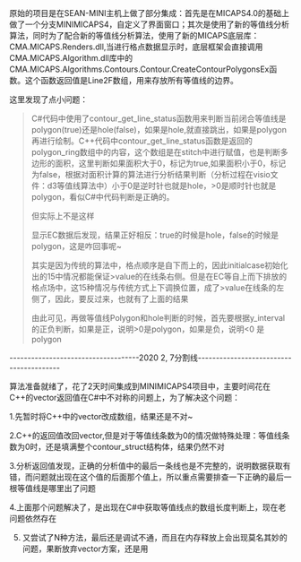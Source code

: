原始的项目是在SEAN-MINI主机上做了部分集成：首先是在MICAPS4.0的基础上做了一个分支MINIMICAPS4，自定义了界面窗口；其次是使用了新的等值线分析算法，同时为了配合新的等值线分析算法，使用了新的MICAPS底层库：CMA.MICAPS.Renders.dll,当进行格点数据显示时，底层框架会直接调用CMA.MICAPS.Algorithm.dll库中的CMA.MICAPS.Algorithms.Contours.Contour.CreateContourPolygonsEx函数。这个函数返回值是Line2F数组，用来存放所有等值线的边界。

这里发现了点小问题：

> C\#代码中使用了contour\_get\_line\_status函数用来判断当前闭合等值线是polygon\(true\)还是hole\(false\)，如果是hole,就直接跳出，如果是polygon再进行绘制。C++代码中contour\_get\_line\_status函数是返回的polygon\_ring数组中的内容，这个数组是在stitch中进行赋值，也是判断多边形的面积，这里判断如果面积大于0，标记为true,如果面积小于0，标记为false，根据对面积计算的算法进行分析结果判断（分析过程在visio文件：d3等值线算法中）小于0是逆时针也就是hole，&gt;0是顺时针也就是polygon，看似C\#中代码判断是正确的。
>
> 但实际上不是这样
>
> 显示EC数据后发现，结果正好相反：true的时候是hole，false的时候是polygon，这是咋回事呢~
>
> 其实是因为传统的算法中，格点顺序是自下而上的，因此initialcase初始化出的15中情况都能保证&gt;value的在线条右侧。但是在EC等自上而下排放的格点场中，这15种情况与传统方式上下调换位置，成了&gt;value在线条的左侧了，因此，要反过来，也就有了上面的结果
>
> 由此可见，再做等值线Polygon和hole判断的时候，首先要根据y\_interval的正负判断，如果是正，说明&gt;0是polygon，如果是负，说明&lt;0 是polygon

------------------------------------2020 2, 7分割线----------------------------------------

算法准备就绪了，花了2天时间集成到MINIMICAPS4项目中，主要时间花在C++的vector返回值在C\#中不对称的问题上，为了解决这个问题：

1.先暂时将C++中的vector改成数组，结果还是不对~

2.C++的返回值改回vector,但是对于等值线条数为0的情况做特殊处理：等值线条数为0时，还是填满整个contour\_struct结构体，结果仍然不对

3.分析返回值发现，正确的分析值中的最后一条线也是不完整的，说明数据获取有错，而问题就出现在这个值的后面那个值上，所以重点需要排查一下正确的最后一根等值线是哪里出了问题

4.上面那个问题解决了，是出现在C\#中获取等值线点的数组长度判断上，现在老问题依然存在

5. 又尝试了N种方法，最后还是调试不通，而且在内存释放上会出现莫名其妙的问题，果断放弃vector方案，还是用

